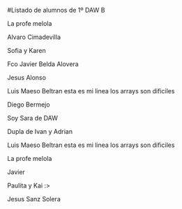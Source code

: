 #Listado de alumnos de 1º DAW B

La profe melola

Alvaro Cimadevilla

Sofia y Karen

Fco Javier Belda Alovera

Jesus Alonso

Luis Maeso Beltran esta es mi linea los arrays son dificiles

Diego Bermejo

Soy Sara de DAW

Dupla de Ivan y Adrian

Luis Maeso Beltran esta es mi linea los arrays son dificiles

La profe melola

Javier

Paulita y Kai :>

Jesus Sanz Solera
